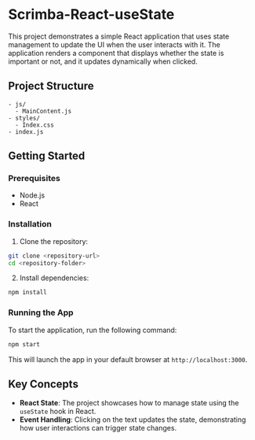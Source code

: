 # Scrimba-React-useState

This project demonstrates a simple React application that uses state management to update the UI when the user interacts with it. The application renders a component that displays whether the state is important or not, and it updates dynamically when clicked.

## Project Structure

```
- js/
  - MainContent.js
- styles/
  - Index.css
- index.js
```

## Getting Started

### Prerequisites

- Node.js
- React

### Installation

1. Clone the repository:

```bash
git clone <repository-url>
cd <repository-folder>
```

2. Install dependencies:

```bash
npm install
```

### Running the App

To start the application, run the following command:

```bash
npm start
```

This will launch the app in your default browser at `http://localhost:3000`.

## Key Concepts

- **React State**: The project showcases how to manage state using the `useState` hook in React.
- **Event Handling**: Clicking on the text updates the state, demonstrating how user interactions can trigger state changes.
